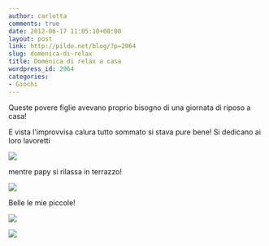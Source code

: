 ```yaml
---
author: carlotta
comments: true
date: 2012-06-17 11:05:10+00:00
layout: post
link: http://pilde.net/blog/?p=2964
slug: domenica-di-relax
title: Domenica di relax a casa
wordpress_id: 2964
categories:
- Giochi
---
```


Queste povere figlie avevano proprio bisogno di una giornata di riposo a casa!

E vista l'improvvisa calura tutto sommato si stava pure bene! Si dedicano ai loro lavoretti

![](http://pilde.net/blog/wp-content/uploads/2012/06/lavoretti.jpg)




mentre papy si rilassa in terrazzo!

![](http://pilde.net/blog/wp-content/uploads/2012/06/terrazzo.jpg)




Belle le mie piccole!

![](http://pilde.net/blog/wp-content/uploads/2012/06/mati.jpg)




![](http://pilde.net/blog/wp-content/uploads/2012/06/marghe.jpg)



